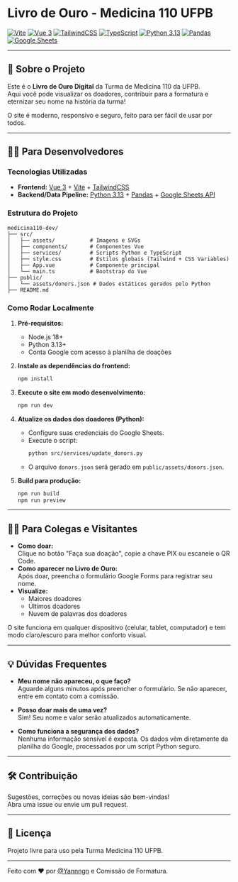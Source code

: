 # Livro de Ouro - Medicina 110 UFPB

[![Vite](https://img.shields.io/badge/Vite-4.x-646CFF?logo=vite)](https://vitejs.dev/)
[![Vue 3](https://img.shields.io/badge/Vue-3.x-42b883?logo=vue.js)](https://vuejs.org/)
[![TailwindCSS](https://img.shields.io/badge/TailwindCSS-3.x-38bdf8?logo=tailwindcss)](https://tailwindcss.com/)
[![TypeScript](https://img.shields.io/badge/TypeScript-5.x-3178c6?logo=typescript)](https://www.typescriptlang.org/)
[![Python 3.13](https://img.shields.io/badge/Python-3.13-blue?logo=python)](https://www.python.org/)
[![Pandas](https://img.shields.io/badge/Pandas-2.x-150458?logo=pandas)](https://pandas.pydata.org/)
[![Google Sheets](https://img.shields.io/badge/Google%20Sheets-API-34A853?logo=google)](https://developers.google.com/sheets/api)

---

## 📖 Sobre o Projeto

Este é o **Livro de Ouro Digital** da Turma de Medicina 110 da UFPB.  
Aqui você pode visualizar os doadores, contribuir para a formatura e eternizar seu nome na história da turma!

O site é moderno, responsivo e seguro, feito para ser fácil de usar por todos.

---

## 👩‍💻 Para Desenvolvedores

### Tecnologias Utilizadas

- **Frontend:** [Vue 3](https://vuejs.org/) + [Vite](https://vitejs.dev/) + [TailwindCSS](https://tailwindcss.com/)
- **Backend/Data Pipeline:** [Python 3.13](https://www.python.org/) + [Pandas](https://pandas.pydata.org/) + [Google Sheets API](https://developers.google.com/sheets/api)

### Estrutura do Projeto

```
medicina110-dev/
├── src/
│   ├── assets/           # Imagens e SVGs
│   ├── components/       # Componentes Vue
│   ├── services/         # Scripts Python e TypeScript
│   ├── style.css         # Estilos globais (Tailwind + CSS Variables)
│   ├── App.vue           # Componente principal
│   └── main.ts           # Bootstrap do Vue
├── public/
│   └── assets/donors.json # Dados estáticos gerados pelo Python
├── README.md
```

### Como Rodar Localmente

1. **Pré-requisitos:**
   - Node.js 18+
   - Python 3.13+
   - Conta Google com acesso à planilha de doações

2. **Instale as dependências do frontend:**

   ```bash
   npm install
   ```

3. **Execute o site em modo desenvolvimento:**

   ```bash
   npm run dev
   ```

4. **Atualize os dados dos doadores (Python):**
   - Configure suas credenciais do Google Sheets.
   - Execute o script:
     ```bash
     python src/services/update_donors.py
     ```
   - O arquivo `donors.json` será gerado em `public/assets/donors.json`.

5. **Build para produção:**
   ```bash
   npm run build
   npm run preview
   ```

---

## 👩‍🎓 Para Colegas e Visitantes

- **Como doar:**  
  Clique no botão "Faça sua doação", copie a chave PIX ou escaneie o QR Code.
- **Como aparecer no Livro de Ouro:**  
  Após doar, preencha o formulário Google Forms para registrar seu nome.
- **Visualize:**
  - Maiores doadores
  - Últimos doadores
  - Nuvem de palavras dos doadores

O site funciona em qualquer dispositivo (celular, tablet, computador) e tem modo claro/escuro para melhor conforto visual.

---

## 💡 Dúvidas Frequentes

- **Meu nome não apareceu, o que faço?**  
  Aguarde alguns minutos após preencher o formulário. Se não aparecer, entre em contato com a comissão.

- **Posso doar mais de uma vez?**  
  Sim! Seu nome e valor serão atualizados automaticamente.

- **Como funciona a segurança dos dados?**  
  Nenhuma informação sensível é exposta. Os dados vêm diretamente da planilha do Google, processados por um script Python seguro.

---

## 🛠️ Contribuição

Sugestões, correções ou novas ideias são bem-vindas!  
Abra uma issue ou envie um pull request.

---

## 📄 Licença

Projeto livre para uso pela Turma Medicina 110 UFPB.

---

Feito com ❤️ por [@Yannngn](https://github.com/Yannngn) e Comissão de Formatura.
